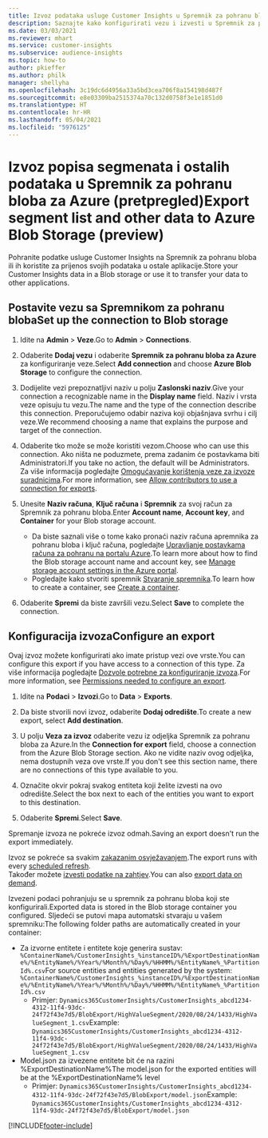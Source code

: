 ```yaml
---
title: Izvoz podataka usluge Customer Insights u Spremnik za pohranu bloba za Azure
description: Saznajte kako konfigurirati vezu i izvesti u Spremnik za pohranu bloba.
ms.date: 03/03/2021
ms.reviewer: mhart
ms.service: customer-insights
ms.subservice: audience-insights
ms.topic: how-to
author: pkieffer
ms.author: philk
manager: shellyha
ms.openlocfilehash: 3c19dc6d4956a33a5bd3cea706f8a154198d487f
ms.sourcegitcommit: e8e03309ba2515374a70c132d0758f3e1e1851d0
ms.translationtype: HT
ms.contentlocale: hr-HR
ms.lasthandoff: 05/04/2021
ms.locfileid: "5976125"
---
```

# <a name="export-segment-list-and-other-data-to-azure-blob-storage-preview"></a><span data-ttu-id="83ceb-103">Izvoz popisa segmenata i ostalih podataka u Spremnik za pohranu bloba za Azure (pretpregled)</span><span class="sxs-lookup"><span data-stu-id="83ceb-103">Export segment list and other data to Azure Blob Storage (preview)</span></span>

<span data-ttu-id="83ceb-104">Pohranite podatke usluge Customer Insights na Spremnik za pohranu bloba ili ih koristite za prijenos svojih podataka u ostale aplikacije.</span><span class="sxs-lookup"><span data-stu-id="83ceb-104">Store your Customer Insights data in a Blob storage or use it to transfer your data to other applications.</span></span>

## <a name="set-up-the-connection-to-blob-storage"></a><span data-ttu-id="83ceb-105">Postavite vezu sa Spremnikom za pohranu bloba</span><span class="sxs-lookup"><span data-stu-id="83ceb-105">Set up the connection to Blob storage</span></span>

1. <span data-ttu-id="83ceb-106">Idite na **Admin** > **Veze**.</span><span class="sxs-lookup"><span data-stu-id="83ceb-106">Go to **Admin** > **Connections**.</span></span>

1. <span data-ttu-id="83ceb-107">Odaberite **Dodaj vezu** i odaberite **Spremnik za pohranu bloba za Azure** za konfiguriranje veze.</span><span class="sxs-lookup"><span data-stu-id="83ceb-107">Select **Add connection** and choose **Azure Blob Storage** to configure the connection.</span></span>

1. <span data-ttu-id="83ceb-108">Dodijelite vezi prepoznatljivi naziv u polju **Zaslonski naziv**.</span><span class="sxs-lookup"><span data-stu-id="83ceb-108">Give your connection a recognizable name in the **Display name** field.</span></span> <span data-ttu-id="83ceb-109">Naziv i vrsta veze opisuju tu vezu.</span><span class="sxs-lookup"><span data-stu-id="83ceb-109">The name and the type of the connection describe this connection.</span></span> <span data-ttu-id="83ceb-110">Preporučujemo odabir naziva koji objašnjava svrhu i cilj veze.</span><span class="sxs-lookup"><span data-stu-id="83ceb-110">We recommend choosing a name that explains the purpose and target of the connection.</span></span>

1. <span data-ttu-id="83ceb-111">Odaberite tko može se može koristiti vezom.</span><span class="sxs-lookup"><span data-stu-id="83ceb-111">Choose who can use this connection.</span></span> <span data-ttu-id="83ceb-112">Ako ništa ne poduzmete, prema zadanim će postavkama biti Administratori.</span><span class="sxs-lookup"><span data-stu-id="83ceb-112">If you take no action, the default will be Administrators.</span></span> <span data-ttu-id="83ceb-113">Za više informacija pogledajte [Omogućavanje korištenja veze za izvoze suradnicima](connections.md#allow-contributors-to-use-a-connection-for-exports).</span><span class="sxs-lookup"><span data-stu-id="83ceb-113">For more information, see [Allow contributors to use a connection for exports](connections.md#allow-contributors-to-use-a-connection-for-exports).</span></span>

1. <span data-ttu-id="83ceb-114">Unesite **Naziv računa**, **Ključ računa** i **Spremnik** za svoj račun za Spremnik za pohranu bloba.</span><span class="sxs-lookup"><span data-stu-id="83ceb-114">Enter **Account name**, **Account key**, and **Container** for your Blob storage account.</span></span>
    - <span data-ttu-id="83ceb-115">Da biste saznali više o tome kako pronaći naziv računa apremnika za pohranu bloba i ključ računa, pogledajte [Upravljanje postavkama računa za pohranu na portalu Azure](/azure/storage/common/storage-account-manage).</span><span class="sxs-lookup"><span data-stu-id="83ceb-115">To learn more about how to find the Blob storage account name and account key, see [Manage storage account settings in the Azure portal](/azure/storage/common/storage-account-manage).</span></span>
    - <span data-ttu-id="83ceb-116">Pogledajte kako stvoriti spremnik [Stvaranje spremnika](/azure/storage/blobs/storage-quickstart-blobs-portal#create-a-container).</span><span class="sxs-lookup"><span data-stu-id="83ceb-116">To learn how to create a container, see [Create a container](/azure/storage/blobs/storage-quickstart-blobs-portal#create-a-container).</span></span>

1. <span data-ttu-id="83ceb-117">Odaberite **Spremi** da biste završili vezu.</span><span class="sxs-lookup"><span data-stu-id="83ceb-117">Select **Save** to complete the connection.</span></span> 

## <a name="configure-an-export"></a><span data-ttu-id="83ceb-118">Konfiguracija izvoza</span><span class="sxs-lookup"><span data-stu-id="83ceb-118">Configure an export</span></span>

<span data-ttu-id="83ceb-119">Ovaj izvoz možete konfigurirati ako imate pristup vezi ove vrste.</span><span class="sxs-lookup"><span data-stu-id="83ceb-119">You can configure this export if you have access to a connection of this type.</span></span> <span data-ttu-id="83ceb-120">Za više informacija pogledajte [Dozvole potrebne za konfiguriranje izvoza](export-destinations.md#set-up-a-new-export).</span><span class="sxs-lookup"><span data-stu-id="83ceb-120">For more information, see [Permissions needed to configure an export](export-destinations.md#set-up-a-new-export).</span></span>

1. <span data-ttu-id="83ceb-121">Idite na **Podaci** > **Izvozi**.</span><span class="sxs-lookup"><span data-stu-id="83ceb-121">Go to **Data** > **Exports**.</span></span>

1. <span data-ttu-id="83ceb-122">Da biste stvorili novi izvoz, odaberite **Dodaj odredište**.</span><span class="sxs-lookup"><span data-stu-id="83ceb-122">To create a new export, select **Add destination**.</span></span>

1. <span data-ttu-id="83ceb-123">U polju **Veza za izvoz** odaberite vezu iz odjeljka Spremnik za pohranu bloba za Azure.</span><span class="sxs-lookup"><span data-stu-id="83ceb-123">In the **Connection for export** field, choose a connection from the Azure Blob Storage section.</span></span> <span data-ttu-id="83ceb-124">Ako ne vidite naziv ovog odjeljka, nema dostupnih veza ove vrste.</span><span class="sxs-lookup"><span data-stu-id="83ceb-124">If you don't see this section name, there are no connections of this type available to you.</span></span>

1. <span data-ttu-id="83ceb-125">Označite okvir pokraj svakog entiteta koji želite izvesti na ovo odredište.</span><span class="sxs-lookup"><span data-stu-id="83ceb-125">Select the box next to each of the entities you want to export to this destination.</span></span>

1. <span data-ttu-id="83ceb-126">Odaberite **Spremi**.</span><span class="sxs-lookup"><span data-stu-id="83ceb-126">Select **Save**.</span></span>

<span data-ttu-id="83ceb-127">Spremanje izvoza ne pokreće izvoz odmah.</span><span class="sxs-lookup"><span data-stu-id="83ceb-127">Saving an export doesn't run the export immediately.</span></span>

<span data-ttu-id="83ceb-128">Izvoz se pokreće sa svakim [zakazanim osvježavanjem](system.md#schedule-tab).</span><span class="sxs-lookup"><span data-stu-id="83ceb-128">The export runs with every [scheduled refresh](system.md#schedule-tab).</span></span>     
<span data-ttu-id="83ceb-129">Također možete [izvesti podatke na zahtjev](export-destinations.md#run-exports-on-demand).</span><span class="sxs-lookup"><span data-stu-id="83ceb-129">You can also [export data on demand](export-destinations.md#run-exports-on-demand).</span></span> 

<span data-ttu-id="83ceb-130">Izvezeni podaci pohranjuju se u spremnik za pohranu bloba koji ste konfigurirali.</span><span class="sxs-lookup"><span data-stu-id="83ceb-130">Exported data is stored in the Blob storage container you configured.</span></span> <span data-ttu-id="83ceb-131">Sljedeći se putovi mapa automatski stvaraju u vašem spremniku:</span><span class="sxs-lookup"><span data-stu-id="83ceb-131">The following folder paths are automatically created in your container:</span></span>

- <span data-ttu-id="83ceb-132">Za izvorne entitete i entitete koje generira sustav: `%ContainerName%/CustomerInsights_%instanceID%/%ExportDestinationName%/%EntityName%/%Year%/%Month%/%Day%/%HHMM%/%EntityName%_%PartitionId%.csv`</span><span class="sxs-lookup"><span data-stu-id="83ceb-132">For source entities and entities generated by the system: `%ContainerName%/CustomerInsights_%instanceID%/%ExportDestinationName%/%EntityName%/%Year%/%Month%/%Day%/%HHMM%/%EntityName%_%PartitionId%.csv`</span></span>
  - <span data-ttu-id="83ceb-133">Primjer: `Dynamics365CustomerInsights/CustomerInsights_abcd1234-4312-11f4-93dc-24f72f43e7d5/BlobExport/HighValueSegment/2020/08/24/1433/HighValueSegment_1.csv`</span><span class="sxs-lookup"><span data-stu-id="83ceb-133">Example: `Dynamics365CustomerInsights/CustomerInsights_abcd1234-4312-11f4-93dc-24f72f43e7d5/BlobExport/HighValueSegment/2020/08/24/1433/HighValueSegment_1.csv`</span></span>
- <span data-ttu-id="83ceb-134">Model.json za izvezene entitete bit će na razini %ExportDestinationName%</span><span class="sxs-lookup"><span data-stu-id="83ceb-134">The model.json for the exported entities will be at the %ExportDestinationName% level</span></span>
  - <span data-ttu-id="83ceb-135">Primjer: `Dynamics365CustomerInsights/CustomerInsights_abcd1234-4312-11f4-93dc-24f72f43e7d5/BlobExport/model.json`</span><span class="sxs-lookup"><span data-stu-id="83ceb-135">Example: `Dynamics365CustomerInsights/CustomerInsights_abcd1234-4312-11f4-93dc-24f72f43e7d5/BlobExport/model.json`</span></span>

[!INCLUDE[footer-include](../includes/footer-banner.md)]
